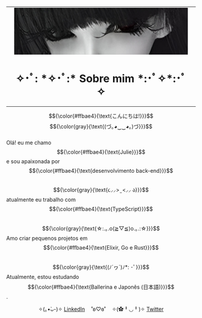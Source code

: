 <table>
    <tr>
        <td></td>
        <td>
            <img src="./1.jpg"/>
            <h1 align="center">✧･ﾟ: *✧･ﾟ:* Sobre mim *:･ﾟ✧*:･ﾟ✧</h1>
        </td>
        <td></td>
    </tr>
</table>

$${\color{#ffbae4}{\text{こんにちは!}}}$$ $${\color{gray}{\text{(づ｡◕‿‿◕｡)づ}}}$$ </br>
 Olá! eu me chamo $${\color{#ffbae4}{\text{Julie}}}$$ e sou apaixonada por $${\color{#ffbae4}{\text{desenvolvimento back-end}}}$$ </br>
$${\color{gray}{\text{૮⸝⸝> ̫ <⸝⸝ ა}}}$$ atualmente eu trabalho com $${\color{#ffbae4}{\text{TypeScript}}}$$</br>
$${\color{gray}{\text{☆:.｡.o(≧▽≦)o.｡.:☆}}}$$ Amo criar pequenos projetos em $${\color{#ffbae4}{\text{Elixir, Go e Rust}}}$$</br>
$${\color{gray}{\text{(ﾉ´ヮ´)ﾉ*: ･ﾟ}}}$$ Atualmente, estou estudando $${\color{#ffbae4}{\text{Ballerina e Japonês (日本語)}}}$$.</br>

<div align="center">
    <span>
        ✧(｡•̀ᴗ-)✧
        <a href="https://www.linkedin.com/in/nicaksks" target="_blank">LinkedIn</a>ㅤ
        <span>˚ʚ♡ɞ˚ㅤ</span>
        ✧(✿╹◡╹)✧
        <a href="https://x.com/nica_cpp" target="_blank">Twitter</a> 
    </span>
</div>
